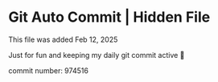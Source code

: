 # Git Auto Commit | Hidden File

This file was added Feb 12, 2025

Just for fun and keeping my daily git commit active 🤪

commit number: 974516
